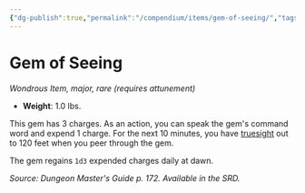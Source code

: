 ```yaml
---
{"dg-publish":true,"permalink":"/compendium/items/gem-of-seeing/","tags":["compendium/src/5e/dmg","item/attunement/required","item/rarity/rare","item/tier/major","item/wondrous"]}
---
```


# Gem of Seeing
*Wondrous Item, major, rare (requires attunement)*  

- **Weight**: 1.0 lbs.

This gem has 3 charges. As an action, you can speak the gem's command word and expend 1 charge. For the next 10 minutes, you have [truesight](rules/senses.md#truesight) out to 120 feet when you peer through the gem.

The gem regains `1d3` expended charges daily at dawn.

*Source: Dungeon Master's Guide p. 172. Available in the SRD.*
